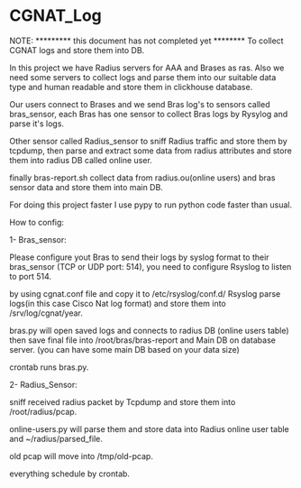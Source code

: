 # CGNAT_Log
NOTE: ********* this document has not completed yet ********
To collect CGNAT logs and store them into DB.

In this project we have Radius servers for AAA and Brases as ras. Also we need some servers to collect logs and parse them into our suitable data type and human readable and store them in clickhouse database.

Our users connect to Brases and we send Bras log's to sensors called bras_sensor, each Bras has one sensor to collect Bras logs by Rysylog  and parse it's logs.

Other sensor called Radius_sensor to sniff Radius traffic and store them by tcpdump, then parse and extract some data from radius attributes and store them into radius DB called online user.

finally bras-report.sh collect data from radius.ou(online users) and bras sensor data and store them into main DB.

For doing this project faster I use pypy to run python code faster than usual.

How to config:

1- Bras_sensor:

Please configure yout Bras to send their logs by syslog format to their bras_sensor (TCP or UDP port: 514), you need to configure Rsyslog to listen to port 514.

by using cgnat.conf file and copy it to /etc/rsyslog/conf.d/ Rsyslog parse logs(in this case Cisco Nat log format) and store them into /srv/log/cgnat/year.

bras.py will open saved logs and connects to radius DB (online users table) then save final file into /root/bras/bras-report and Main DB on database server. (you can have some main DB based on your data size)

crontab runs bras.py.

2- Radius_Sensor:

sniff received radius packet by Tcpdump and store them into /root/radius/pcap.

online-users.py will parse them and store data into Radius online user table and ~/radius/parsed_file.

old pcap will move into /tmp/old-pcap.

everything schedule by crontab.

